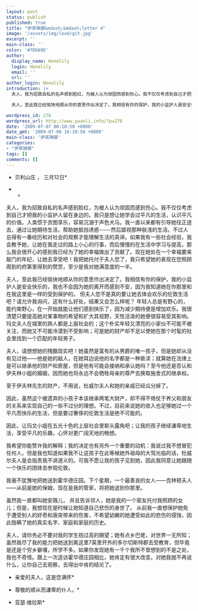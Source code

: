 ```yaml
---
layout: post
status: publish
published: true
title: "伊芙琳娜&mdash;&mdash;letter 4"
image: '/assets/img/load/git.jpg'
excerpt: ''
main-class: ''
color: '#7D669E'
author:
  display_name: Honolily
  login: Honolily
  email: ''
  url: ''
author_login: Honolily
introduction: |+
  夫人，我为招致自私的名声感到脸红，为被人认为顽固而感到伤心。我不仅仅考虑到自己才把我的小监护人留在身边的。我只是想让她学会过平凡的生活，认识平凡的价值。人类惯于贪图享乐，容易沉溺于声色犬马。我一直以来都有引导她往正途去，通过让她期待生活，帮助她抵挡诱惑-----然后鄙视那种肤浅的生活。不过人总得有一番经历和对社会的观察才能理解生活的真谛。如果我有一些社会经验，我会教予她，让她在我走过的路上小心的行事，而后慢慢的在生活中学习与提高，那么我会很开心的感到我已经为了她的幸福做出了贡献了。现在她处在一个幸福要来敲门的年纪，让她去享受吧！我把她托付于夫人您了，我只希望她的表现在您照顾周到的府第里得到的赞赏，至少是我对她满意度的一半。

  夫人，至此我已经愉快地顺从你的意思作出决定了。我相信有你的保护，我的小监护人是安全快乐的，我也不会因为她的离开而感到不安，因为我知道她在你那里和在我这里是一样的受到保护的。 但夫人您不是真的要让她去体会欢乐的伦敦生活吧？请允许我询问，这有什么好处，结果又会怎么样呢？ 年轻人总是有野心的，能约束野心，在一开始就能让他们感到快乐了，因为减少期待便是增加欢乐。我很清楚只要提高她对某事物的希望和扩大其视野，天性活泼的她便很容易受其影响。玛文夫人在城里的熟人都是上层社会的；这个朴实年轻又漂亮的小家伙不可能不被关注，而她又不可能冷漠到不受影响；可是她的财产却不足以使她在那个时髦的社会里找到一个匹配的年轻男子。

wordpress_id: 278
wordpress_url: http://www.yuanli.info/?p=278
date: '2009-07-07 00:10:50 +0800'
date_gmt: '2009-07-06 16:10:50 +0800'
main-class: '伊芙琳娜'
categories:
- "伊芙琳娜"
tags: []
comments: []
---
```

* 贝利山庄 ， 三月12日*

* *

夫人，我为招致自私的名声感到脸红，为被人认为顽固而感到伤心。我不仅仅考虑到自己才把我的小监护人留在身边的。我只是想让她学会过平凡的生活，认识平凡的价值。人类惯于贪图享乐，容易沉溺于声色犬马。我一直以来都有引导她往正途去，通过让她期待生活，帮助她抵挡诱惑-----然后鄙视那种肤浅的生活。不过人总得有一番经历和对社会的观察才能理解生活的真谛。如果我有一些社会经验，我会教予她，让她在我走过的路上小心的行事，而后慢慢的在生活中学习与提高，那么我会很开心的感到我已经为了她的幸福做出了贡献了。现在她处在一个幸福要来敲门的年纪，让她去享受吧！我把她托付于夫人您了，我只希望她的表现在您照顾周到的府第里得到的赞赏，至少是我对她满意度的一半。

夫人，至此我已经愉快地顺从你的意思作出决定了。我相信有你的保护，我的小监护人是安全快乐的，我也不会因为她的离开而感到不安，因为我知道她在你那里和在我这里是一样的受到保护的。 但夫人您不是真的要让她去体会欢乐的伦敦生活吧？请允许我询问，这有什么好处，结果又会怎么样呢？ 年轻人总是有野心的，能约束野心，在一开始就能让他们感到快乐了，因为减少期待便是增加欢乐。我很清楚只要提高她对某事物的希望和扩大其视野，天性活泼的她便很容易受其影响。玛文夫人在城里的熟人都是上层社会的；这个朴实年轻又漂亮的小家伙不可能不被关注，而她又不可能冷漠到不受影响；可是她的财产却不足以使她在那个时髦的社会里找到一个匹配的年轻男子。

夫人，请想想她的残酷现实吧！她虽然是富有的从男爵的唯一孩子，但是她却从没有见过他&mdash;&mdash;他是她的敌人，在她耳边说他的名字都是一种亵渎；就算她在法律上是可以继承他的财产和房屋，但是他有可能会接纳和承认她吗？至今他还是否认和伊夫林小姐的婚姻，因而她也将永远不会牺牲母亲的尊严去换取施舍式的继承权。

至于伊夫林先生的财产，不用说，杜威尔夫人和她的亲戚已经瓜分掉了。

因此，虽然这个被遗弃的小孩子本该继承两笔大财产，却不得不倚仗于养父和朋友的关系来实现自己的一些不过分的理想。不过，目前来说她的收入也足够她过一个平凡而快乐的生活，但是要过奢侈的伦敦生活是绝不可能的。

因此，让玛文小姐在五光十色的上层社会里崭头露角吧；让我的孩子继续谦卑地生活，享受平凡的乐趣，心怀对更广阔天地的畅想。

我希望你能赞许我的解释；我的决定也有另外一个重要的动机：我说过我不想冒犯任何人，但是我也知道如果我不让这孩子在此等候她外祖母的大驾光临的话，杜威尔夫人是会指责我不讲道义的。可我不愿让我的孩子见到她，因此我同意让她跟随一个快乐的团体去参观伦敦。

我毫不犹豫地把她送到霍华德庄园。下个星期，一个最善良的女人&mdash;&mdash;克林顿夫人&mdash;&mdash;从前是她的保姆，现在是我的管家，将把她送到你那里。

虽然我一直都叫她安薇儿， 并且告诉邻人，她是我的一个密友托付我照顾的女儿；但是，我想现在是时候让她知道自己悲伤的身世了。 从前我一直想保护她免于遭受别人的好奇和唐突带来的伤害，不希望幼嫩的她遭受如此的悲伤的侵蚀，因此隐瞒了她的真实名字、家庭和家庭的历史。

夫人，请你务必不要对我的学生抱过高的期望；她有点乡巴佬，对世界一无所知；虽然我尽了我的能力把她送到离这里7英里开外的多尔切斯特郡去受教育，但毕竟是还是个穷乡僻壤，所学不多。如果你发现她有一千个我所不曾想到的不是之处，我也不奇怪。跟上一次造访霍华德庄园相比，她肯定有很大改变。对她我就不再说什么，让你自己去观察，去得出中肯的结论了。

* 亲爱的夫人，这是您满怀*

* 尊敬的顺从而谦卑的仆人，*

* 亚瑟&middot;维拉斯*

